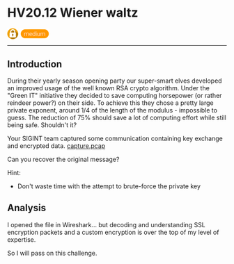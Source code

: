 # HV20.12 Wiener waltz

<img src="../_resources/03_crypto.png" style="height:1.8em;vertical-align:middle;">
<img src="../_resources/medium.png" style="height:1.8em;vertical-align:middle;">  

---

## Introduction

During their yearly season opening party our super-smart elves developed an improved usage of the well known RSA crypto algorithm. Under the "Green IT" initiative they decided to save computing horsepower (or rather reindeer power?) on their side. To achieve this they chose a pretty large private exponent, around 1/4 of the length of the modulus - impossible to guess. The reduction of 75% should save a lot of computing effort while still being safe. Shouldn't it?

Your SIGINT team captured some communication containing key exchange and encrypted data. [capture.pcap](capture.pcap)

Can you recover the original message?

Hint:

- Don't waste time with the attempt to brute-force the private key


## Analysis

I opened the file in Wireshark... but decoding and understanding SSL encryption packets and a custom encryption is over the top of my level of expertise.

So I will pass on this challenge.